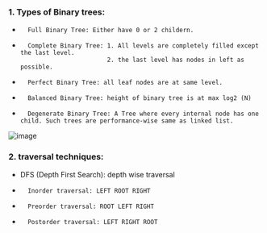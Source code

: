 ### 1. Types of Binary trees:
*       Full Binary Tree: Either have 0 or 2 childern. 
*       Complete Binary Tree: 1. All levels are completely filled except the last level.
                              2. the last level has nodes in left as possible.
*       Perfect Binary Tree: all leaf nodes are at same level.
*       Balanced Binary Tree: height of binary tree is at max log2 (N)
*       Degenerate Binary Tree: A Tree where every internal node has one child. Such trees are performance-wise same as linked list. 
![image](https://miro.medium.com/max/6300/1*CMGFtehu01ZEBgzHG71sMg.png) 
### 2. traversal techniques:
* DFS (Depth First Search): depth wise traversal
*       Inorder traversal: LEFT ROOT RIGHT
*       Preorder traversal: ROOT LEFT RIGHT
*       Postorder traversal: LEFT RIGHT ROOT   
